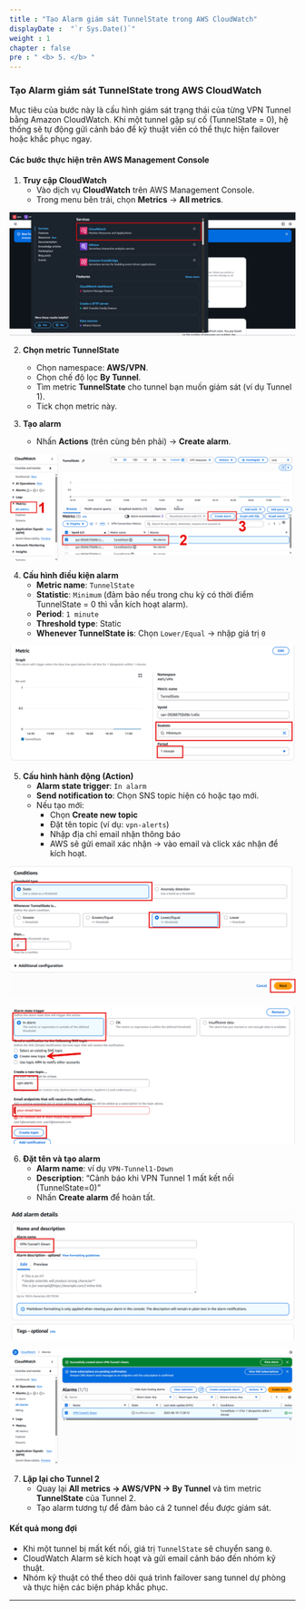 ```yaml
---
title : "Tạo Alarm giám sát TunnelState trong AWS CloudWatch"
displayDate :  "`r Sys.Date()`"
weight : 1
chapter : false
pre : " <b> 5. </b> "
---
```


### Tạo Alarm giám sát TunnelState trong AWS CloudWatch

Mục tiêu của bước này là cấu hình giám sát trạng thái của từng VPN Tunnel bằng Amazon CloudWatch. Khi một tunnel gặp sự cố (TunnelState = 0), hệ thống sẽ tự động gửi cảnh báo để kỹ thuật viên có thể thực hiện failover hoặc khắc phục ngay.

#### Các bước thực hiện trên AWS Management Console

1. **Truy cập CloudWatch**
   - Vào dịch vụ **CloudWatch** trên AWS Management Console.
   - Trong menu bên trái, chọn **Metrics** → **All metrics**.

![Alarm](/images/5/0001.png?featherlight=false&width=90pc)

2. **Chọn metric TunnelState**
   - Chọn namespace: **AWS/VPN**.
   - Chọn chế độ lọc **By Tunnel**.
   - Tìm metric **TunnelState** cho tunnel bạn muốn giám sát (ví dụ Tunnel 1).
   - Tick chọn metric này.

3. **Tạo alarm**
   - Nhấn **Actions** (trên cùng bên phải) → **Create alarm**.

![Alarm](/images/5/0002.png?featherlight=false&width=90pc)

4. **Cấu hình điều kiện alarm**
   - **Metric name**: `TunnelState`
   - **Statistic**: `Minimum` (đảm bảo nếu trong chu kỳ có thời điểm TunnelState = 0 thì vẫn kích hoạt alarm).
   - **Period**: `1 minute`
   - **Threshold type**: Static
   - **Whenever TunnelState is**: Chọn `Lower/Equal` → nhập giá trị `0`

![Alarm](/images/5/0003.png?featherlight=false&width=90pc)

5. **Cấu hình hành động (Action)**
   - **Alarm state trigger**: `In alarm`
   - **Send notification to**: Chọn SNS topic hiện có hoặc tạo mới.
   - Nếu tạo mới:
     - Chọn **Create new topic**
     - Đặt tên topic (ví dụ: `vpn-alerts`)
     - Nhập địa chỉ email nhận thông báo
     - AWS sẽ gửi email xác nhận → vào email và click xác nhận để kích hoạt.

![Alarm](/images/5/0004.png?featherlight=false&width=90pc)

![Alarm](/images/5/0005.png?featherlight=false&width=90pc)

6. **Đặt tên và tạo alarm**
   - **Alarm name**: ví dụ `VPN-Tunnel1-Down`
   - **Description**: “Cảnh báo khi VPN Tunnel 1 mất kết nối (TunnelState=0)”
   - Nhấn **Create alarm** để hoàn tất.

![Alarm](/images/5/0006.png?featherlight=false&width=90pc)

![Alarm](/images/5/0007.png?featherlight=false&width=90pc)

7. **Lặp lại cho Tunnel 2**
   - Quay lại **All metrics → AWS/VPN → By Tunnel** và tìm metric **TunnelState** của Tunnel 2.
   - Tạo alarm tương tự để đảm bảo cả 2 tunnel đều được giám sát.

#### Kết quả mong đợi
- Khi một tunnel bị mất kết nối, giá trị `TunnelState` sẽ chuyển sang `0`.
- CloudWatch Alarm sẽ kích hoạt và gửi email cảnh báo đến nhóm kỹ thuật.
- Nhóm kỹ thuật có thể theo dõi quá trình failover sang tunnel dự phòng và thực hiện các biện pháp khắc phục.

---
